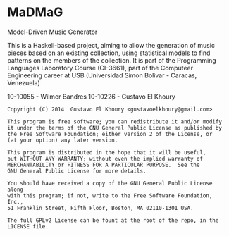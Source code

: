 MaDMaG
======

Model-Driven Music Generator

This is a Haskell-based project, aiming to allow the generation of music pieces based on an existing collection,
using statistical models to find patterns on the members of the collection. It is part of the Programming Languages 
Laboratory Course (CI-3661), part of the Computeer Engineering career at USB (Universidad Simon Bolivar - 
Caracas, Venezuela)

10-10055 - Wilmer Bandres
10-10226 - Gustavo El Khoury

    Copyright (C) 2014  Gustavo El Khoury <gustavoelkhoury@gmail.com>

    This program is free software; you can redistribute it and/or modify
    it under the terms of the GNU General Public License as published by
    the Free Software Foundation; either version 2 of the License, or
    (at your option) any later version.

    This program is distributed in the hope that it will be useful,
    but WITHOUT ANY WARRANTY; without even the implied warranty of
    MERCHANTABILITY or FITNESS FOR A PARTICULAR PURPOSE.  See the
    GNU General Public License for more details.

    You should have received a copy of the GNU General Public License along
    with this program; if not, write to the Free Software Foundation, Inc.,
    51 Franklin Street, Fifth Floor, Boston, MA 02110-1301 USA.

    The full GPLv2 License can be fount at the root of the repo, in the 
    LICENSE file.
